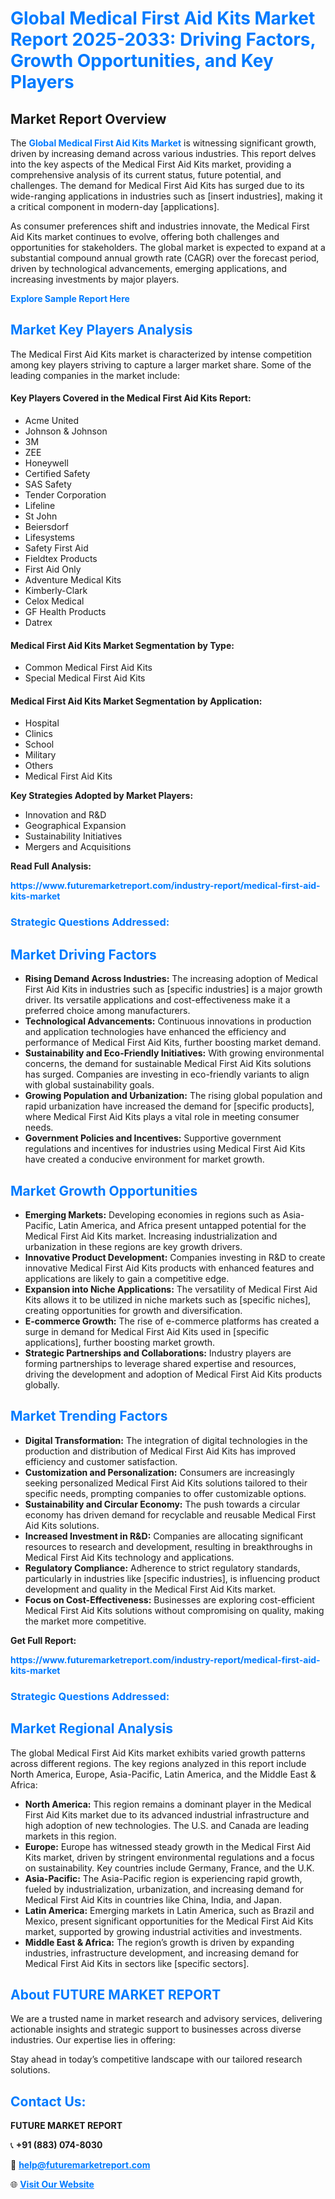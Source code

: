 <h1 style="color: #007BFF;">Global Medical First Aid Kits Market Report 2025-2033: Driving Factors, Growth Opportunities, and Key Players</h1>

<section id="overview">
<h2>Market Report Overview</h2>
<p>The <a href="https://www.futuremarketreport.com/industry-report/medical-first-aid-kits-market" style="color: #007BFF; text-decoration: none;"><strong>Global Medical First Aid Kits Market</strong></a> is witnessing significant growth, driven by increasing demand across various industries. This report delves into the key aspects of the Medical First Aid Kits market, providing a comprehensive analysis of its current status, future potential, and challenges. The demand for Medical First Aid Kits has surged due to its wide-ranging applications in industries such as [insert industries], making it a critical component in modern-day [applications].</p>
<p>As consumer preferences shift and industries innovate, the Medical First Aid Kits market continues to evolve, offering both challenges and opportunities for stakeholders. The global market is expected to expand at a substantial compound annual growth rate (CAGR) over the forecast period, driven by technological advancements, emerging applications, and increasing investments by major players.</p>
</section>

<section id="overview">
<p><a href="https://www.futuremarketreport.com/request-sample/reportId=127282" style="color: #007BFF; text-decoration: none;"><strong>Explore Sample Report Here</strong></a></p>
</section>

<section id="key-players">
<h2 style="color: #007BFF;">Market Key Players Analysis</h2>
<p>The Medical First Aid Kits market is characterized by intense competition among key players striving to capture a larger market share. Some of the leading companies in the market include:</p>
<h4>Key Players Covered in the Medical First Aid Kits Report:</h4>
<ul><li>Acme United</li><li>Johnson &amp; Johnson</li><li>3M</li><li>ZEE</li><li>Honeywell</li><li>Certified Safety</li><li>SAS Safety</li><li>Tender Corporation</li><li>Lifeline</li><li>St John</li><li>Beiersdorf</li><li>Lifesystems</li><li>Safety First Aid</li><li>Fieldtex Products</li><li>First Aid Only</li><li>Adventure Medical Kits</li><li>Kimberly-Clark</li><li>Celox Medical</li><li>GF Health Products</li><li>Datrex</li></ul>
<h4>Medical First Aid Kits Market Segmentation by Type:</h4>
<ul><li>Common Medical First Aid Kits</li><li>Special Medical First Aid Kits</li></ul>

<h4>Medical First Aid Kits Market Segmentation by Application:</h4>
<ul><li>Hospital</li><li>Clinics</li><li>School</li><li>Military</li><li>Others</li><li>Medical First Aid Kits</li></ul>
<p><strong>Key Strategies Adopted by Market Players:</strong></p>
<ul>
<li>Innovation and R&D</li>
<li>Geographical Expansion</li>
<li>Sustainability Initiatives</li>
<li>Mergers and Acquisitions</li>
</ul>
</section>

<section>
<p><strong>Read Full Analysis: </strong></p><a href="https://www.futuremarketreport.com/industry-report/medical-first-aid-kits-market" style="color: #007BFF; text-decoration: none;"><strong>https://www.futuremarketreport.com/industry-report/medical-first-aid-kits-market</strong></a>
<h3 style="color: #007BFF;">Strategic Questions Addressed:</h3>
</section>

<section id="driving-factors">
<h2 style="color: #007BFF;">Market Driving Factors</h2>
<ul>
<li><strong>Rising Demand Across Industries:</strong> The increasing adoption of Medical First Aid Kits in industries such as [specific industries] is a major growth driver. Its versatile applications and cost-effectiveness make it a preferred choice among manufacturers.</li>
<li><strong>Technological Advancements:</strong> Continuous innovations in production and application technologies have enhanced the efficiency and performance of Medical First Aid Kits, further boosting market demand.</li>
<li><strong>Sustainability and Eco-Friendly Initiatives:</strong> With growing environmental concerns, the demand for sustainable Medical First Aid Kits solutions has surged. Companies are investing in eco-friendly variants to align with global sustainability goals.</li>
<li><strong>Growing Population and Urbanization:</strong> The rising global population and rapid urbanization have increased the demand for [specific products], where Medical First Aid Kits plays a vital role in meeting consumer needs.</li>
<li><strong>Government Policies and Incentives:</strong> Supportive government regulations and incentives for industries using Medical First Aid Kits have created a conducive environment for market growth.</li>
</ul>
</section>

<section id="growth-opportunities">
<h2 style="color: #007BFF;">Market Growth Opportunities</h2>
<ul>
<li><strong>Emerging Markets:</strong> Developing economies in regions such as Asia-Pacific, Latin America, and Africa present untapped potential for the Medical First Aid Kits market. Increasing industrialization and urbanization in these regions are key growth drivers.</li>
<li><strong>Innovative Product Development:</strong> Companies investing in R&D to create innovative Medical First Aid Kits products with enhanced features and applications are likely to gain a competitive edge.</li>
<li><strong>Expansion into Niche Applications:</strong> The versatility of Medical First Aid Kits allows it to be utilized in niche markets such as [specific niches], creating opportunities for growth and diversification.</li>
<li><strong>E-commerce Growth:</strong> The rise of e-commerce platforms has created a surge in demand for Medical First Aid Kits used in [specific applications], further boosting market growth.</li>
<li><strong>Strategic Partnerships and Collaborations:</strong> Industry players are forming partnerships to leverage shared expertise and resources, driving the development and adoption of Medical First Aid Kits products globally.</li>
</ul>
</section>

<section id="trending-factors">
<h2 style="color: #007BFF;">Market Trending Factors</h2>
<ul>
<li><strong>Digital Transformation:</strong> The integration of digital technologies in the production and distribution of Medical First Aid Kits has improved efficiency and customer satisfaction.</li>
<li><strong>Customization and Personalization:</strong> Consumers are increasingly seeking personalized Medical First Aid Kits solutions tailored to their specific needs, prompting companies to offer customizable options.</li>
<li><strong>Sustainability and Circular Economy:</strong> The push towards a circular economy has driven demand for recyclable and reusable Medical First Aid Kits solutions.</li>
<li><strong>Increased Investment in R&D:</strong> Companies are allocating significant resources to research and development, resulting in breakthroughs in Medical First Aid Kits technology and applications.</li>
<li><strong>Regulatory Compliance:</strong> Adherence to strict regulatory standards, particularly in industries like [specific industries], is influencing product development and quality in the Medical First Aid Kits market.</li>
<li><strong>Focus on Cost-Effectiveness:</strong> Businesses are exploring cost-efficient Medical First Aid Kits solutions without compromising on quality, making the market more competitive.</li>
</ul>
</section>

<section>
<p><strong>Get Full Report: </strong></p><a href="https://www.futuremarketreport.com/industry-report/medical-first-aid-kits-market" style="color: #007BFF; text-decoration: none;"><strong>https://www.futuremarketreport.com/industry-report/medical-first-aid-kits-market</strong></a>
<h3 style="color: #007BFF;">Strategic Questions Addressed:</h3>
</section>


<section id="regional-analysis">
<h2 style="color: #007BFF;">Market Regional Analysis</h2>
<p>The global Medical First Aid Kits market exhibits varied growth patterns across different regions. The key regions analyzed in this report include North America, Europe, Asia-Pacific, Latin America, and the Middle East & Africa:</p>
<ul>
<li><strong>North America:</strong> This region remains a dominant player in the Medical First Aid Kits market due to its advanced industrial infrastructure and high adoption of new technologies. The U.S. and Canada are leading markets in this region.</li>
<li><strong>Europe:</strong> Europe has witnessed steady growth in the Medical First Aid Kits market, driven by stringent environmental regulations and a focus on sustainability. Key countries include Germany, France, and the U.K.</li>
<li><strong>Asia-Pacific:</strong> The Asia-Pacific region is experiencing rapid growth, fueled by industrialization, urbanization, and increasing demand for Medical First Aid Kits in countries like China, India, and Japan.</li>
<li><strong>Latin America:</strong> Emerging markets in Latin America, such as Brazil and Mexico, present significant opportunities for the Medical First Aid Kits market, supported by growing industrial activities and investments.</li>
<li><strong>Middle East & Africa:</strong> The region’s growth is driven by expanding industries, infrastructure development, and increasing demand for Medical First Aid Kits in sectors like [specific sectors].</li>
</ul>
</section>

<footer>
<h2 style="color: #007BFF;">About FUTURE MARKET REPORT</h2>
<p>We are a trusted name in market research and advisory services, delivering actionable insights and strategic support to businesses across diverse industries. Our expertise lies in offering:</p>

<p>Stay ahead in today’s competitive landscape with our tailored research solutions.</p>

<h2 style="color: #007BFF;">Contact Us:</h2>
<p><strong>FUTURE MARKET REPORT</strong></p>
<p>📞 <strong>+91 (883) 074-8030</strong></p>
<p>📧 <strong><a href="mailto:help@futuremarketreport.com" style="color: #007BFF;">help@futuremarketreport.com</a></strong></p>
<p>🌐 <strong><a href="https://www.futuremarketreport.com/" style="color: #007BFF;">Visit Our Website</a></strong></p>
</footer>